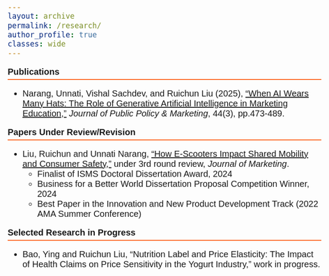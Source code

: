 ```yaml
---
layout: archive
permalink: /research/
author_profile: true
classes: wide
---
```


<style>
  body {
    font-family: Arial;
    font-size: 20px;
  }
  .section-header {
    font-weight: bold;
    font-size: 20px;
    border-bottom: 2px solid #FD5F17;
    padding-bottom: 5px;
  }
</style>

<p class="section-header">Publications</p>
<ul>
  <li>
  Narang, Unnati, Vishal Sachdev, and Ruichun Liu (2025), <a href="https://journals.sagepub.com/doi/full/10.1177/07439156251328237?casa_token=AiZMXtjzdVMAAAAA%3AKI_Oy409Xa81kvT-IYFGz0LvIlwGOqC7k5VJqyGSpSPogM1EncbiY0aTZ6p82miVREqX0DjFNYW_" target="_blank">“When AI Wears Many Hats: The Role of Generative Artificial Intelligence in Marketing Education,”</a> <i>Journal of Public Policy & Marketing</i>, 44(3), pp.473-489.
  </li>
</ul>


<p class="section-header">Papers Under Review/Revision</p>
<ul>
  <li>
    Liu, Ruichun and Unnati Narang, <a href="https://papers.ssrn.com/sol3/papers.cfm?abstract_id=4075140" target="_blank">“How E-Scooters Impact Shared Mobility and Consumer Safety,”</a> under 3rd round review, <i>Journal of Marketing</i>.
    <ul>
      <li>Finalist of ISMS Doctoral Dissertation Award, 2024</li>
      <li>Business for a Better World Dissertation Proposal Competition Winner, 2024</li>
      <li>Best Paper in the Innovation and New Product Development Track (2022 AMA Summer Conference)</li>
    </ul>
  </li>
</ul>

<p class="section-header">Selected Research in Progress</p>
<ul>
  <li>Bao, Ying and Ruichun Liu, “Nutrition Label and Price Elasticity: The Impact of Health Claims on Price Sensitivity in the Yogurt Industry,” work in progress.</li>
</ul>